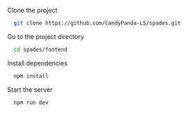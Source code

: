 Clone the project

```bash
  git clone https://github.com/CandyPanda-LS/spades.git
```

Go to the project directory

```bash
  cd spades/fontend
```

Install dependencies

```bash
  npm install
```

Start the server

```bash
  npm run dev
```

